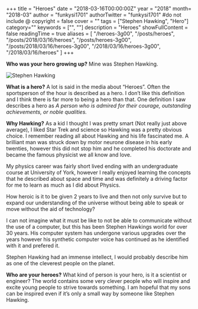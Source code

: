 +++
title = "Heroes"
date = "2018-03-16T00:00:00Z"
year = "2018"
month= "2018-03"
author = "funkysi1701"
authorTwitter = "funkysi1701" #do not include @
copyright = false
cover = ""
tags = ["Stephen Hawking", "Hero"]
category=""
keywords = ["", ""]
description = "Heroes"
showFullContent = false
readingTime = true
aliases = [
    "/heroes-3g00",
    "/posts/heroes",
    "/posts/2018/03/16/heroes",
    "/posts/heroes-3g00",
    "/posts/2018/03/16/heroes-3g00",
    "/2018/03/16/heroes-3g00",
    "/2018/03/16/heroes"
]
+++

**Who was your hero growing up?** Mine was Stephen Hawking.

![Stephen Hawking](/images/2018/Hawking-ZeroG_web-1.jpg)

**What is a hero?** A lot is said in the media about “Heroes”. Often the sportsperson of the hour is described as a hero. I don’t like this definition and I think there is far more to being a hero than that. One definition I saw describes a hero as _A person who is admired for their courage, outstanding achievements, or noble qualities._

**Why Hawking?** As a kid I thought I was pretty smart (Not really just above average), I liked Star Trek and science so Hawking was a pretty obvious choice. I remember reading all about Hawking and his life fascinated me. A brilliant man was struck down by motor neurone disease in his early twenties, however this did not stop him and he completed his doctorate and became the famous physicist we all know and love.

My physics career was fairly short lived ending with an undergraduate course at University of York, however I really enjoyed learning the concepts that he described about space and time and was definitely a driving factor for me to learn as much as I did about Physics.

How heroic is it to be given 2 years to live and then not only survive but to expand our understanding of the universe without being able to speak or move without the aid of technology?

I can not imagine what it must be like to not be able to communicate without the use of a computer, but this has been Stephen Hawkings world for over 30 years. His computer system has undergone various upgrades over the years however his synthetic computer voice has continued as he identified with it and prefered it.

Stephen Hawking had an immense intellect, I would probably describe him as one of the cleverest people on the planet.

**Who are your heroes?** What kind of person is your hero, is it a scientist or engineer? The world contains some very clever people who will inspire and excite young people to strive towards something. I am hopeful that my sons can be inspired even if it’s only a small way by someone like Stephen Hawking.